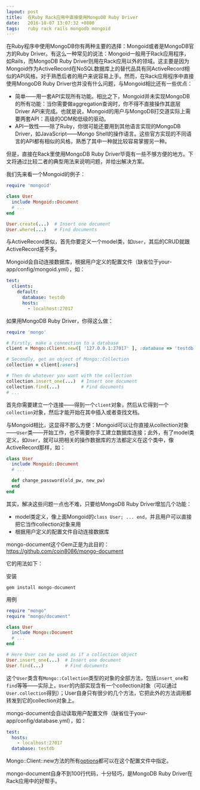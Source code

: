 ```yaml
---
layout: post
title:  在Ruby Rack应用中直接使用MongoDB Ruby Driver
date:   2016-10-07 13:07:32 +0800
tags:   ruby rack rails mongodb mongoid
---
```


在Ruby程序中使用MongoDB你有两种主要的选择：Mongoid或者是MongoDB官方的Ruby Driver。有这么一种常见的说法：Mongoid一般用于Rack应用程序，如Rails，而MongoDB Ruby Driver则用在Rack应用以外的领域。这主要是因为Mongoid作为ActiveRecord在NoSQL数据库上的替代品具有同ActiveRecord相似的API风格，对于熟悉后者的用户来说容易上手。然而，在Rack应用程序中直接使用MongoDB Ruby Driver也并没有什么问题，与Mongoid相比还有一些优点：

* 简单——用一套API实现所有功能。相比之下，Mongoid并未实现MongoDB的所有功能：当你需要做aggregation查询时，你不得不直接操作其底层Driver API来完成。也就是说，Mongoid的用户与MongoDB打交道实际上需要两套API：高级的ODM和低级的驱动。
* API一致性——除了Ruby，你很可能还要用到其他语言实现的MongoDB Driver，如JavaScript——Mongo Shell的操作语言。这些官方实现的不同语言的API都有相似的风格，熟悉了其中一种就比较容易掌握另一种。

但是，直接在Rack里使用MongoDB Ruby Driver毕竟有一些不够方便的地方。下文将通过比较二者的典型用法来说明问题，并给出解决方案。

我们先来看一个Mongoid的例子：

```ruby
require 'mongoid'

class User
  include Mongoid::Document
  # ...
end

User.create(...)  # Insert one document
User.where(...)   # Find documents
```

与ActiveRecord类似，首先你要定义一个model类，如`User`，其后的CRUD就跟ActiveRecord差不多。

Mongoid会自动连接数据库，根据用户定义的配置文件（缺省位于your-app/config/mongoid.yml），如：

```yaml
test:
  clients:
    default:
      database: testdb
      hosts:
        - localhost:27017
```

如果用MongoDB Ruby Driver，你得这么做：

```ruby
require 'mongo'

# Firstly, make a connection to a database
client = Mongo::Client.new([ '127.0.0.1:27017' ], :database => 'testdb')

# Secondly, get an object of Mongo::Collection
collection = client[:users]

# Then do whatever you want with the collection
collection.insert_one(...)  # Insert one document
collection.find(...)        # Find documents
# ...
```

首先你需要建立一个连接——得到一个`client`对象，然后从它得到一个`collection`对象，然后才能开始在其中插入或者查找文档。

与Mongoid相比，这显得不那么方便：Mongoid可以让你直接从collection对象——`User`类——开始工作，也不需要你手工建立数据库连接；此外，有了model类定义，如`User`，就可以把相关的操作数据库的方法都定义在这个类中，像ActiveRecord那样，如：

```ruby
class User
  include Mongoid::Document
  # ...

  def change_password(old_pw, new_pw)
  end
end
```

其实，解决这些问题一点也不难，只要给MongoDB Ruby Driver增加几个功能：

* model类定义，像上面Mongoid的`class User; ... end`，并且用户可以直接把它当作collection对象来用
* 根据用户定义的配置文件自动连接数据库

mongo-document这个Gem正是为此目的：<https://github.com/coin8086/mongo-document>

它的用法如下：

安装

```
gem install mongo-document
```

用例

```ruby
require "mongo"
require "mongo/document"

class User
  include Mongo::Document
  # ...
end

# Here User can be used as if a collection object
User.insert_one(...)  # Insert one document
User.find(...)        # Find documents
```

这个`User`类含有`Mongo::Collection`类型的对象的全部方法，包括`insert_one`和`find`等等——实际上，`User`的内部实现含有一个collection对象（可以通过`User.collection`得到）；User自身只有很少的几个方法，它把此外的方法调用都转发到它的collection对象上。

mongo-document会自动读取用户配置文件（缺省位于your-app/config/database.yml），如：

```yaml
test:
  hosts:
    - localhost:27017
  database: testdb
```

Mongo::Client::new方法的所有[options](https://docs.mongodb.com/ruby-driver/v2.2/tutorials/ruby-driver-create-client/#ruby-driver-client-options)都可以在这个配置文件中指定。

mongo-document自身不到100行代码，十分轻巧，是MongoDB Ruby Driver在Rack应用中的好帮手。
